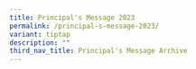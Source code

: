 ```yaml
---
title: Principal's Message 2023
permalink: /principal-s-message-2023/
variant: tiptap
description: ""
third_nav_title: Principal's Message Archive
---
```

